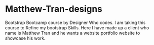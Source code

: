 # Matthew-Tran-designs
Bootstrap Bootcamp course by Designer Who codes. I am taking this course to Refine my bootstrap Skills. Here I have made up a client who name is Matthew Tran and he wants a website portfolio website to showcase his work.
